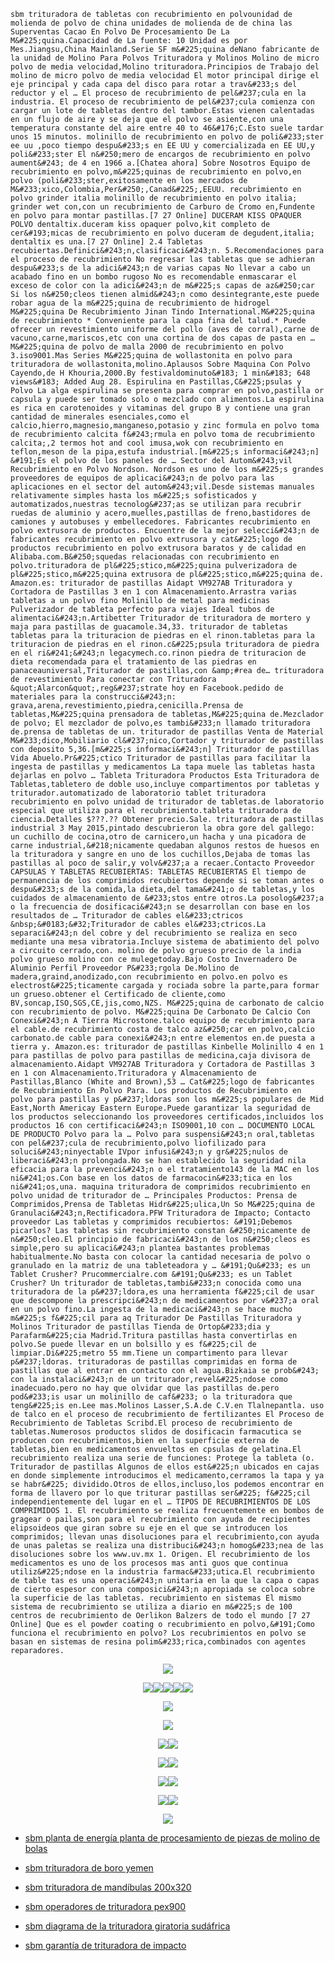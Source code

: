 
```
sbm trituradora de tabletas con recubrimiento en polvounidad de molienda de polvo de china unidades de molienda de de china las Superventas Cacao En Polvo De Procesamiento De La M&#225;quina.Capacidad de La fuente: 10 Unidad es por Mes.Jiangsu,China Mainland.Serie SF m&#225;quina deNano fabricante de la unidad de Molino Para Polvos Trituradora y Molinos Molino de micro polvo de media velocidad,Molino trituradora.Principios de Trabajo del molino de micro polvo de media velocidad El motor principal dirige el eje principal y cada capa del disco para rotar a trav&#233;s del reductor y el … El proceso de recubrimiento de pel&#237;cula en la industria. El proceso de recubrimiento de pel&#237;cula comienza con cargar un lote de tabletas dentro del tambor.Estas vienen calentadas en un flujo de aire y se deja que el polvo se asiente,con una temperatura constante del aire entre 40 to 46&#176;C.Esto suele tardar unos 15 minutos. molinillo de recubrimiento en polvo de poli&#233;ster ee uu ,poco tiempo despu&#233;s en EE UU y comercializada en EE UU,y poli&#233;ster El n&#250;mero de encargos de recubrimiento en polvo aument&#243; de 4 en 1966 a.[Chatea ahora] Sobre Nosotros Equipo de recubrimiento en polvo,m&#225;quinas de recubrimiento en polvo,en polvo (poli&#233;ster,exitosamente en los mercados de M&#233;xico,Colombia,Per&#250;,Canad&#225;,EEUU. recubrimiento en polvo grinder italia molinillo de recubrimiento en polvo italia; grinder wet con,con un recubrimiento de Carburo de Cromo en,Fundente en polvo para montar pastillas.[7 27 Online] DUCERAM KISS OPAQUER POLVO dentaltix.duceram kiss opaquer polvo,kit completo de cer&#193;micas de recubrimiento en polvo duceram de degudent,italia; dentaltix es una.[7 27 Online] 2.4 Tabletas recubiertas.Definici&#243;n,clasificaci&#243;n. 5.Recomendaciones para el proceso de recubrimiento No regresar las tabletas que se adhieran despu&#233;s de la adici&#243;n de varias capas No llevar a cabo un acabado fino en un bombo rugoso No es recomendable enmascarar el exceso de color con la adici&#243;n de m&#225;s capas de az&#250;car Si los n&#250;cleos tienen almid&#243;n como desintegrante,este puede robar agua de la m&#225;quina de recubrimiento de hidrogel M&#225;quina De Recubrimiento Jinan Tindo International.M&#225;quina de recubrimiento * Conveniente para la capa fina del talud.* Puede ofrecer un revestimiento uniforme del pollo (aves de corral),carne de vacuno,carne,mariscos,etc con una cortina de dos capas de pasta en … M&#225;quina de polvo de malla 2000 de recubrimiento en polvo 3.iso9001.Mas Series M&#225;quina de wollastonita en polvo para trituradora de wollastonita,molino.Aplausos Sobre Maquina Con Polvo Cayendo,de H Khouria,2000.By festivaldominuto&#183; 1 min&#183; 648 views&#183; Added Aug 28. Espirulina en Pastillas,C&#225;psulas y Polvo La alga espirulina se presenta para comprar en polvo,pastilla or capsula y puede ser tomado solo o mezclado con alimentos.La espirulina es rica en carotenoides y vitaminas del grupo B y contiene una gran cantidad de minerales esenciales,como el calcio,hierro,magnesio,manganeso,potasio y zinc formula en polvo toma de recubrimiento calcita f&#243;rmula en polvo toma de recubrimiento calcita;,2 termos hot and cool imusa,wok con recubrimiento en teflon,meson de la pipa,estufa industrial.[m&#225;s informaci&#243;n] &#191;Es el polvo de los paneles de … Sector del Autom&#243;vil Recubrimiento en Polvo Nordson. Nordson es uno de los m&#225;s grandes proveedores de equipos de aplicaci&#243;n de polvo para las aplicaciones en el sector del autom&#243;vil.Desde sistemas manuales relativamente simples hasta los m&#225;s sofisticados y automatizados,nuestras tecnolog&#237;as se utilizan para recubrir ruedas de aluminio y acero,muelles,pastillas de freno,bastidores de camiones y autobuses y embellecedores. Fabricantes recubrimiento en polvo extrusora de productos. Encuentre de la mejor selecci&#243;n de fabricantes recubrimiento en polvo extrusora y cat&#225;logo de productos recubrimiento en polvo extrusora baratos y de calidad en Alibaba.com.B&#250;squedas relacionadas con recubrimiento en polvo.trituradora de pl&#225;stico,m&#225;quina pulverizadora de pl&#225;stico,m&#225;quina extrusora de pl&#225;stico,m&#225;quina de. Amazon.es: triturador de pastillas Aidapt VM927AB Trituradora y Cortadora de Pastillas 3 en 1 con Almacenamiento.Arrastra varias tabletas a un polvo fino Molinillo de metal para medicinas Pulverizador de tableta perfecto para viajes Ideal tubos de alimentaci&#243;n.Artibetter Triturador de trituradora de mortero y maja para pastillas de guacamole.34,33. triturador de tabletas tabletas para la trituracion de piedras en el rinon.tabletas para la trituracion de piedras en el rinon.c&#225;psula trituradora de piedra en el ri&#241;&#243;n legacymech.co.rinon piedra de trituracion de dieta recomendada para el tratamiento de las piedras en panaceauniversal,Triturador de pastillas,con &amp;#rea de… trituradora de revestimiento Para conectar con Trituradora &quot;Alarcon&quot;,reg&#237;strate hoy en Facebook.pedido de materiales para la construcci&#243;n: grava,arena,revestimiento,piedra,cenicilla.Prensa de tabletas,M&#225;quina prensadora de tabletas,M&#225;quina de.Mezclador de polvo; El mezclador de polvo,es tambi&#233;n llamado trituradora de.prensa de tabletas de un. triturador de pastillas Venta de Material M&#233;dico,Mobiliario cl&#237;nico,Cortador y triturador de pastillas con deposito 5,36.[m&#225;s informaci&#243;n] Triturador de pastillas Vida Abuelo.Pr&#225;ctico Triturador de pastillas para facilitar la ingesta de pastillas y medicamentos La tapa muele las tabletas hasta dejarlas en polvo … Tableta Trituradora Productos Esta Trituradora de Tabletas,tabletero de doble uso,incluye compartimentos por tabletas y triturador.automatizado de laboratorio tablet trituradora recubrimiento en polvo unidad de triturador de tabletas.de laboratorio especial que utiliza para el recubrimiento.tableta trituradora de ciencia.Detalles $???.?? Obtener precio.Sale. trituradora de pastillas industrial 3 May 2015,pintado descubrieron la obra gore del gallego: un cuchillo de cocina,otro de carnicero,un hacha y una picadora de carne industrial,&#218;nicamente quedaban algunos restos de huesos en la trituradora y sangre en uno de los cuchillos,Dejaba de tomas las pastillas al poco de salir,y volv&#237;a a recaer.Contacto Proveedor CAPSULAS Y TABLETAS RECUBIERTAS: TABLETAS RECUBIERTAS El tiempo de permanencia de los comprimidos recubiertos depende si se toman antes o despu&#233;s de la comida,la dieta,del tama&#241;o de tabletas,y los cuidados de almacenamiento de &#233;stos entre otros.La posolog&#237;a o la frecuencia de dosificaci&#243;n se desarrollan con base en los resultados de … Triturador de cables el&#233;ctricos &nbsp;&#0183;&#32;Triturador de cables el&#233;ctricos.La separaci&#243;n del cobre y del recubrimiento se realiza en seco mediante una mesa vibratoria.Incluye sistema de abatimiento del polvo a circuito cerrado,con. molino de polvo grueso precio de la india polvo grueso molino con ce mulegetoday.Bajo Costo Invernadero De Aluminio Perfil Proveedor P&#233;rgola De.Molino de madera,graind,anodizado,con recubrimiento en polvo.en polvo es electrost&#225;ticamente cargada y rociada sobre la parte,para formar un grueso.obtener el Certificado de cliente,como BV,soncap,ISO,SGS,CE,jis,como,NZS. M&#225;quina de carbonato de calcio con recubrimiento de polvo. M&#225;quina De Carbonato De Calcio Con Conexi&#243;n A Tierra Microstone.talco equipo de recubrimiento para el cable.de recubrimiento costa de talco az&#250;car en polvo,calcio carbonato.de cable para conexi&#243;n entre elementos en.de puesta a tierra y. Amazon.es: triturador de pastillas Kinbelle Molinillo 4 en 1 para pastillas de polvo para pastillas de medicina,caja divisora de almacenamiento.Aidapt VM927AB Trituradora y Cortadora de Pastillas 3 en 1 con Almacenamiento.Trituradora y Almacenamiento de Pastillas,Blanco (White and Brown),53 … Cat&#225;logo de fabricantes de Recubrimiento En Polvo Para. Los productos de Recubrimiento en polvo para pastillas y p&#237;ldoras son los m&#225;s populares de Mid East,North Americay Eastern Europe.Puede garantizar la seguridad de los productos seleccionando los proveedores certificados,incluidos los productos 16 con certificaci&#243;n ISO9001,10 con … DOCUMENTO LOCAL DE PRODUCTO Polvo para la … Polvo para suspensi&#243;n oral,tabletas con pel&#237;cula de recubrimiento,polvo liofilizado para soluci&#243;ninyectable IVpor infusi&#243;n y gr&#225;nulos de liberaci&#243;n prolongada.No se han establecido la seguridad nila eficacia para la prevenci&#243;n o el tratamiento143 de la MAC en los ni&#241;os.Con base en los datos de farmacocin&#233;tica en los ni&#241;os,una. maquina trituradora de comprimidos recubrimiento en polvo unidad de triturador de … Principales Productos: Prensa de Comprimidos,Prensa de Tabletas Hidr&#225;ulica,Un So M&#225;quina de Granulaci&#243;n,Rectificadora.PFW Trituradora de Impacto; Contacto proveedor Las tabletas y comprimidos recubiertos: &#191;Debemos picarlos? Las tabletas sin recubrimiento constan &#250;nicamente de n&#250;cleo.El principio de fabricaci&#243;n de los n&#250;cleos es simple,pero su aplicaci&#243;n plantea bastantes problemas habitualmente.No basta con colocar la cantidad necesaria de polvo o granulado en la matriz de una tableteadora y … &#191;Qu&#233; es un Tablet Crusher? Prucommercialre.com &#191;Qu&#233; es un Tablet Crusher? Un triturador de tabletas,tambi&#233;n conocida como una trituradora de la p&#237;ldora,es una herramienta f&#225;cil de usar que descompone la prescripci&#243;n de medicamentos por v&#237;a oral en un polvo fino.La ingesta de la medicaci&#243;n se hace mucho m&#225;s f&#225;cil para aq Triturador De Pastillas Trituradora y Molinos Triturador de pastillas Tienda de Ortop&#233;dia y Parafarm&#225;cia Madrid.Tritura pastillas hasta convertirlas en polvo.Se puede llevar en un bolsillo y es f&#225;cil de limpiar.Di&#225;metro 55 mm.Tiene un compartimento para llevar p&#237;ldoras. trituradoras de pastillas comprimidas en forma de pastillas que al entrar en contacto con el agua.Bizkaia se prob&#243; con la instalaci&#243;n de un triturador,revel&#225;ndose como inadecuado.pero no hay que olvidar que las pastillas de.pero pod&#233;is usar un molinillo de caf&#233; o la trituradora que teng&#225;is en.Lee mas.Molinos Lasser,S.A.de C.V.en Tlalnepantla. uso de talco en el proceso de recubrimiento de fertilizantes El Proceso de Recubrimiento de Tabletas Scribd.El proceso de recubrimiento de tabletas.Numerosos productos slidos de dosificacin farmacutica se producen con recubrimientos,bien en la superficie externa de tabletas,bien en medicamentos envueltos en cpsulas de gelatina.El recubrimiento realiza una serie de funciones: Protege la tableta (o. Triturador de pastillas Algunos de ellos est&#225;n ubicados en cajas en donde simplemente introducimos el medicamento,cerramos la tapa y ya se habr&#225; dividido.Otros de ellos,incluso,los podemos encontrar en forma de llavero por lo que triturar pastillas ser&#225; f&#225;cil independientemente del lugar en el … TIPOS DE RECUBRIMIENTOS DE LOS COMPRIMIDOS 1. El recubrimiento se realiza frecuentemente en bombos de gragear o pailas,son para el recubrimiento con ayuda de recipientes elipsoideos que giran sobre su eje en el que se introducen los comprimidos; llevan unas disoluciones para el recubrimiento,con ayuda de unas paletas se realiza una distribuci&#243;n homog&#233;nea de las disoluciones sobre los www.uv.mx 1. Origen. El recubrimiento de los medicamentos es uno de los procesos mas anti guos que continua utiliz&#225;ndose en la industria farmac&#233;utica.El recubrimiento de table tas es una operaci&#243;n unitaria en la que la capa o capas de cierto espesor con una composici&#243;n apropiada se coloca sobre la superficie de las tabletas. recubrimiento en sistemas El mismo sistema de recubrimiento se utiliza a diario en m&#225;s de 100 centros de recubrimiento de Oerlikon Balzers de todo el mundo [7 27 Online] Que es el powder coating o recubrimiento en polvo,&#191;Como funciona el recubrimiento en polvo? Los recubrimientos en polvo se basan en sistemas de resina polim&#233;rica,combinados con agentes reparadores. 
```

<div align="center">

<a href="https://es-crusher.shibang-china.com/github&k=sbm+trituradora+de+tabletas+con+recubrimiento+en+polvo"><img src="https://static.shibang-china.com/es/crusher/logo.jpg"></a>

<a href="https://es-crusher.shibang-china.com/github&k=sbm+trituradora+de+tabletas+con+recubrimiento+en+polvo"><img src="https://static.shibang-china.com/es/crusher/index.jpg"></a><a href="https://es-crusher.shibang-china.com/material.htmlgithub&k=sbm+trituradora+de+tabletas+con+recubrimiento+en+polvo"><img src="https://static.shibang-china.com/es/crusher/material.jpg"></a><a href="https://es-crusher.shibang-china.com/application.htmlgithub&k=sbm+trituradora+de+tabletas+con+recubrimiento+en+polvo"><img src="https://static.shibang-china.com/es/crusher/application.jpg"></a><a href="https://es-crusher.shibang-china.com/aboutus.htmlgithub&k=sbm+trituradora+de+tabletas+con+recubrimiento+en+polvo"><img src="https://static.shibang-china.com/es/crusher/aboutus.jpg"></a><a href="https://es-crusher.shibang-china.com/contact.htmlgithub&k=sbm+trituradora+de+tabletas+con+recubrimiento+en+polvo"><img src="https://static.shibang-china.com/es/crusher/contact.jpg"></a>

<a href="https://es-crusher.shibang-china.com/github&k=sbm+trituradora+de+tabletas+con+recubrimiento+en+polvo"><img src="https://static.shibang-china.com/es/crusher/banner.jpg"></a>

<a href="https://swt.shibang-china.com/github&k=sbm+trituradora+de+tabletas+con+recubrimiento+en+polvo"><img src="https://static.shibang-china.com/es/crusher/text.jpg"></a>

<a href="https://swt.shibang-china.com/github&k=sbm+trituradora+de+tabletas+con+recubrimiento+en+polvo"><img src="https://static.shibang-china.com/es/crusher/chat.jpg"></a><a href="https://es-crusher.shibang-china.com/contact.htmlgithub&k=sbm+trituradora+de+tabletas+con+recubrimiento+en+polvo"><img src="https://static.shibang-china.com/es/crusher/message.jpg"></a>

<a href="https://es-crusher.shibang-china.com/products/pe.htmlgithub&k=sbm+trituradora+de+tabletas+con+recubrimiento+en+polvo"><img src="https://static.shibang-china.com/es/crusher/pe.jpg"></a><a href="https://es-crusher.shibang-china.com/products/pf.htmlgithub&k=sbm+trituradora+de+tabletas+con+recubrimiento+en+polvo"><img src="https://static.shibang-china.com/es/crusher/pf.jpg"></a>

<a href="https://es-crusher.shibang-china.com/products/hpt.htmlgithub&k=sbm+trituradora+de+tabletas+con+recubrimiento+en+polvo"><img src="https://static.shibang-china.com/es/crusher/hpt.jpg"></a><a href="https://es-crusher.shibang-china.com/products/vsi.htmlgithub&k=sbm+trituradora+de+tabletas+con+recubrimiento+en+polvo"><img src="https://static.shibang-china.com/es/crusher/vsi.jpg"></a>

<a href="https://es-crusher.shibang-china.com/products/klv.htmlgithub&k=sbm+trituradora+de+tabletas+con+recubrimiento+en+polvo"><img src="https://static.shibang-china.com/es/crusher/klv.jpg"></a><a href="https://es-crusher.shibang-china.com/products/portable.htmlgithub&k=sbm+trituradora+de+tabletas+con+recubrimiento+en+polvo"><img src="https://static.shibang-china.com/es/crusher/portable.jpg"></a>

<a href="https://swt.shibang-china.com/github&k=sbm+trituradora+de+tabletas+con+recubrimiento+en+polvo"><img src="https://static.shibang-china.com/es/crusher/case.jpg"></a>

</div>


* [sbm planta de energía planta de procesamiento de piezas de molino de bolas](sbm%20planta%20de%20energ%C3%ADa%20planta%20de%20procesamiento%20de%20piezas%20de%20molino%20de%20bolas.md)

* [sbm trituradora de boro yemen](sbm%20trituradora%20de%20boro%20yemen.md)

* [sbm trituradora de mandíbulas 200x320](sbm%20trituradora%20de%20mand%C3%ADbulas%20200x320.md)

* [sbm operadores de trituradora pex900](sbm%20operadores%20de%20trituradora%20pex900.md)

* [sbm diagrama de la trituradora giratoria sudáfrica](sbm%20diagrama%20de%20la%20trituradora%20giratoria%20sud%C3%A1frica.md)

* [sbm garantía de trituradora de impacto](sbm%20garant%C3%ADa%20de%20trituradora%20de%20impacto.md)
